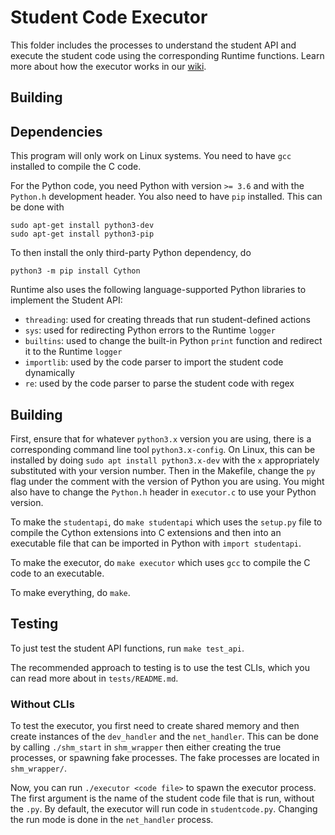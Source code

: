# Student Code Executor

This folder includes the processes to understand the student API and execute the student code using the corresponding Runtime functions.  Learn more about how the executor works in our [wiki](https://github.com/pioneers/runtime/wiki/Executor).

## Building

## Dependencies
This program will only work on Linux systems. You need to have `gcc` installed to compile the C code.

For the Python code, you need Python with version `>= 3.6` and with the `Python.h` development header. You also need to have `pip` installed. This can be done with

    sudo apt-get install python3-dev
    sudo apt-get install python3-pip

To then install the only third-party Python dependency, do

    python3 -m pip install Cython

Runtime also uses the following language-supported Python libraries to implement the Student API:

* `threading`: used for creating threads that run student-defined actions
* `sys`: used for redirecting Python errors to the Runtime `logger`
* `builtins`: used to change the built-in Python `print` function and redirect it to the Runtime `logger`
* `importlib`: used by the code parser to import the student code dynamically
* `re`: used by the code parser to parse the student code with regex

## Building
First, ensure that for whatever `python3.x` version you are using, there is a corresponding command line tool `python3.x-config`. On Linux, this can be installed by doing `sudo apt install python3.x-dev` with the `x` appropriately substituted with your version number. Then in the Makefile, change the `py` flag under the comment with the version of Python you are using. You might also have to change the `Python.h` header in `executor.c` to use your Python version.

To make the `studentapi`, do `make studentapi` which uses the `setup.py` file to compile the Cython extensions into C extensions and then into an executable file that can be imported in Python with `import studentapi`.

To make the executor, do `make executor` which uses `gcc` to compile the C code to an executable.

To make everything, do `make`.

## Testing

To just test the student API functions, run `make test_api`. 

The recommended approach to testing is to use the test CLIs, which you can read more about in `tests/README.md`. 

### Without CLIs

To test the executor, you first need to create shared memory and then create instances of the `dev_handler` and the `net_handler`. This can be done by calling `./shm_start` in `shm_wrapper` then either creating the true processes, or spawning fake processes. The fake processes are located in `shm_wrapper/`.

Now, you can run `./executor <code file>` to spawn the executor process. The first argument is the name of the student code file that is run, without the `.py`. By default, the executor will run code in `studentcode.py`. Changing the run mode is done in the `net_handler` process.
